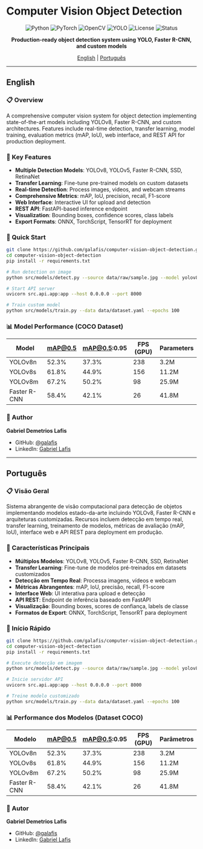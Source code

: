 # Computer Vision Object Detection

<div align="center">

![Python](https://img.shields.io/badge/python-3.9+-blue.svg)
![PyTorch](https://img.shields.io/badge/PyTorch-2.0+-ee4c2c.svg)
![OpenCV](https://img.shields.io/badge/OpenCV-4.8+-5C3EE8.svg)
![YOLO](https://img.shields.io/badge/YOLO-v8-00FFFF.svg)
![License](https://img.shields.io/badge/license-MIT-green.svg)
![Status](https://img.shields.io/badge/status-active-success.svg)

**Production-ready object detection system using YOLO, Faster R-CNN, and custom models**

[English](#english) | [Português](#português)

</div>

---

## English

### 📋 Overview

A comprehensive computer vision system for object detection implementing state-of-the-art models including YOLOv8, Faster R-CNN, and custom architectures. Features include real-time detection, transfer learning, model training, evaluation metrics (mAP, IoU), web interface, and REST API for production deployment.

### 🎯 Key Features

- **Multiple Detection Models**: YOLOv8, YOLOv5, Faster R-CNN, SSD, RetinaNet
- **Transfer Learning**: Fine-tune pre-trained models on custom datasets
- **Real-time Detection**: Process images, videos, and webcam streams
- **Comprehensive Metrics**: mAP, IoU, precision, recall, F1-score
- **Web Interface**: Interactive UI for upload and detection
- **REST API**: FastAPI-based inference endpoint
- **Visualization**: Bounding boxes, confidence scores, class labels
- **Export Formats**: ONNX, TorchScript, TensorRT for deployment

### 🚀 Quick Start

```bash
git clone https://github.com/galafis/computer-vision-object-detection.git
cd computer-vision-object-detection
pip install -r requirements.txt

# Run detection on image
python src/models/detect.py --source data/raw/sample.jpg --model yolov8n

# Start API server
uvicorn src.api.app:app --host 0.0.0.0 --port 8000

# Train custom model
python src/models/train.py --data data/dataset.yaml --epochs 100
```

### 📊 Model Performance (COCO Dataset)

| Model | mAP@0.5 | mAP@0.5:0.95 | FPS (GPU) | Parameters |
|-------|---------|--------------|-----------|------------|
| YOLOv8n | 52.3% | 37.3% | 238 | 3.2M |
| YOLOv8s | 61.8% | 44.9% | 156 | 11.2M |
| YOLOv8m | 67.2% | 50.2% | 98 | 25.9M |
| Faster R-CNN | 58.4% | 42.1% | 26 | 41.8M |

### 👤 Author

**Gabriel Demetrios Lafis**
- GitHub: [@galafis](https://github.com/galafis)
- LinkedIn: [Gabriel Lafis](https://linkedin.com/in/gabriel-lafis)

---

## Português

### 📋 Visão Geral

Sistema abrangente de visão computacional para detecção de objetos implementando modelos estado-da-arte incluindo YOLOv8, Faster R-CNN e arquiteturas customizadas. Recursos incluem detecção em tempo real, transfer learning, treinamento de modelos, métricas de avaliação (mAP, IoU), interface web e API REST para deployment em produção.

### 🎯 Características Principais

- **Múltiplos Modelos**: YOLOv8, YOLOv5, Faster R-CNN, SSD, RetinaNet
- **Transfer Learning**: Fine-tune de modelos pré-treinados em datasets customizados
- **Detecção em Tempo Real**: Processa imagens, vídeos e webcam
- **Métricas Abrangentes**: mAP, IoU, precisão, recall, F1-score
- **Interface Web**: UI interativa para upload e detecção
- **API REST**: Endpoint de inferência baseado em FastAPI
- **Visualização**: Bounding boxes, scores de confiança, labels de classe
- **Formatos de Export**: ONNX, TorchScript, TensorRT para deployment

### 🚀 Início Rápido

```bash
git clone https://github.com/galafis/computer-vision-object-detection.git
cd computer-vision-object-detection
pip install -r requirements.txt

# Execute detecção em imagem
python src/models/detect.py --source data/raw/sample.jpg --model yolov8n

# Inicie servidor API
uvicorn src.api.app:app --host 0.0.0.0 --port 8000

# Treine modelo customizado
python src/models/train.py --data data/dataset.yaml --epochs 100
```

### 📊 Performance dos Modelos (Dataset COCO)

| Modelo | mAP@0.5 | mAP@0.5:0.95 | FPS (GPU) | Parâmetros |
|--------|---------|--------------|-----------|------------|
| YOLOv8n | 52.3% | 37.3% | 238 | 3.2M |
| YOLOv8s | 61.8% | 44.9% | 156 | 11.2M |
| YOLOv8m | 67.2% | 50.2% | 98 | 25.9M |
| Faster R-CNN | 58.4% | 42.1% | 26 | 41.8M |

### 👤 Autor

**Gabriel Demetrios Lafis**
- GitHub: [@galafis](https://github.com/galafis)
- LinkedIn: [Gabriel Lafis](https://linkedin.com/in/gabriel-lafis)
